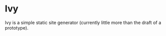 Ivy
===

Ivy is a simple static site generator (currently little more than the
draft of a prototype).
